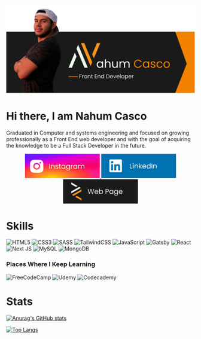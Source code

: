 ![naoh boy](https://github.com/NahumCRep/ReadmeAssets/blob/main/Group%205.png) 

# Hi there, I am Nahum Casco

<p align="left">
  Graduated in Computer and systems engineering and focused on growing professionally as a Front End web developer and with the goal of acquiring the knowledge to be a   Full Stack Developer in the future.
</p>


<!-- <p align="right">
  <img width="200" src="http://material-bread.org/logo-shadow.svg" alt="Material Bread logo">
</p> -->

<p align="center">
  <a href="https://www.instagram.com/nahumcasco/"> 
    <img width="200" src="https://github.com/NahumCRep/ReadmeAssets/blob/main/instagram%20btn.png" alt="instagram btn">
  </a>
  <a href="https://www.linkedin.com/in/nahum-casco/"> 
    <img width="200" src="https://github.com/NahumCRep/ReadmeAssets/blob/main/linkedin%20btn.png" alt="linkedin btn">
  </a>
  <a href="https://nahumcasco.netlify.app/"> 
    <img width="200" src="https://github.com/NahumCRep/ReadmeAssets/blob/main/webpage%20btn.png" alt="webpage btn">
  </a>
</p>

# Skills 
![HTML5](https://img.shields.io/badge/html5-%23E34F26.svg?style=for-the-badge&logo=html5&logoColor=white)
![CSS3](https://img.shields.io/badge/css3-%231572B6.svg?style=for-the-badge&logo=css3&logoColor=white)
![SASS](https://img.shields.io/badge/SASS-hotpink.svg?style=for-the-badge&logo=SASS&logoColor=white)
![TailwindCSS](https://img.shields.io/badge/tailwindcss-%2338B2AC.svg?style=for-the-badge&logo=tailwind-css&logoColor=white)
![JavaScript](https://img.shields.io/badge/javascript-%23323330.svg?style=for-the-badge&logo=javascript&logoColor=%23F7DF1E)
![Gatsby](https://img.shields.io/badge/Gatsby-%23663399.svg?style=for-the-badge&logo=gatsby&logoColor=white)
![React](https://img.shields.io/badge/react-%2320232a.svg?style=for-the-badge&logo=react&logoColor=%2361DAFB)
![Next JS](https://img.shields.io/badge/Next-black?style=for-the-badge&logo=next.js&logoColor=white)
![MySQL](https://img.shields.io/badge/mysql-%2300f.svg?style=for-the-badge&logo=mysql&logoColor=white)
![MongoDB](https://img.shields.io/badge/MongoDB-%234ea94b.svg?style=for-the-badge&logo=mongodb&logoColor=white)

### Places Where I Keep Learning
![FreeCodeCamp](https://img.shields.io/badge/Freecodecamp-%23123.svg?&style=for-the-badge&logo=freecodecamp&logoColor=green)
![Udemy](https://img.shields.io/badge/Udemy-A435F0?style=for-the-badge&logo=Udemy&logoColor=white)
![Codecademy](https://img.shields.io/badge/Codecademy-FFF0E5?style=for-the-badge&logo=codecademy&logoColor=1F243A)

# Stats
[![Anurag's GitHub stats](https://github-readme-stats.vercel.app/api?username=nahumcrep&show_icons=true&theme=gruvbox)](https://github.com/nahumcrep/github-readme-stats)

[![Top Langs](https://github-readme-stats.vercel.app/api/top-langs/?username=nahumcrep&layout=compact&theme=gruvbox)](https://github.com/nahumcrep)
